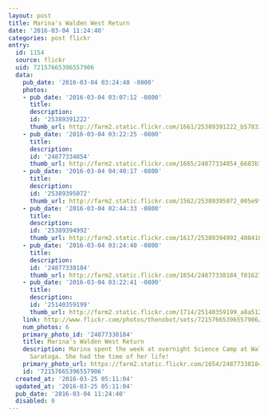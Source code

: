 ```yaml
---
layout: post
title: Marina's Walden West Return
date: '2016-03-04 11:24:40'
categories: post flickr
entry:
  id: 1154
  source: flickr
  uid: 72157665396557906
  data:
    pub_date: '2016-03-04 03:24:40 -0800'
    photos:
    - pub_date: '2016-03-04 03:07:12 -0800'
      title: 
      description: 
      id: '25389391222'
      thumb_url: http://farm2.static.flickr.com/1661/25389391222_b578311e57_s.jpg
    - pub_date: '2016-03-04 03:22:25 -0800'
      title: 
      description: 
      id: '24877334054'
      thumb_url: http://farm2.static.flickr.com/1665/24877334054_6683b7b4fd_s.jpg
    - pub_date: '2016-03-04 04:40:17 -0800'
      title: 
      description: 
      id: '25389395072'
      thumb_url: http://farm2.static.flickr.com/1562/25389395072_005e9f052c_s.jpg
    - pub_date: '2016-03-04 02:44:33 -0800'
      title: 
      description: 
      id: '25389394992'
      thumb_url: http://farm2.static.flickr.com/1617/25389394992_4084185a88_s.jpg
    - pub_date: '2016-03-04 03:24:40 -0800'
      title: 
      description: 
      id: '24877338184'
      thumb_url: http://farm2.static.flickr.com/1654/24877338184_f01627438b_s.jpg
    - pub_date: '2016-03-04 03:22:41 -0800'
      title: 
      description: 
      id: '25140359199'
      thumb_url: http://farm2.static.flickr.com/1714/25140359199_a8a5120f16_s.jpg
    link: http://www.flickr.com/photos/thenobot/sets/72157665396557906/
    num_photos: 6
    primary_photo_id: '24877338184'
    title: Marina's Walden West Return
    description: Marina spent the week at overnight Science Camp at Walden West in
      Saratoga. She had the time of her life!
    primary_photo_url: https://farm2.static.flickr.com/1654/24877338184_f01627438b_m.jpg
    id: '72157665396557906'
  created_at: '2016-03-25 05:11:04'
  updated_at: '2016-03-25 05:11:04'
  pub_date: '2016-03-04 11:24:40'
  disabled: 0
---
```

